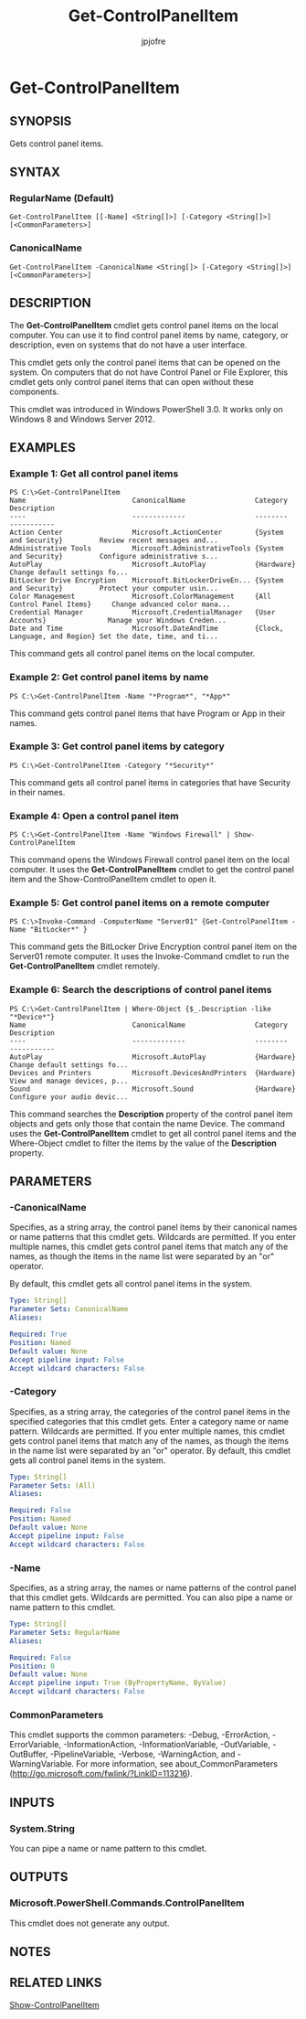 ﻿---
author: jpjofre
description: 
external help file: Microsoft.PowerShell.Commands.Management.dll-Help.xml
keywords: powershell, cmdlet
manager: carolz
ms.date: 2016-09-30
ms.prod: powershell
ms.technology: powershell
ms.topic: reference
online version: http://go.microsoft.com/fwlink/?LinkId=821584
schema: 2.0.0
title: Get-ControlPanelItem
---

# Get-ControlPanelItem

## SYNOPSIS
Gets control panel items.

## SYNTAX

### RegularName (Default)
```
Get-ControlPanelItem [[-Name] <String[]>] [-Category <String[]>] [<CommonParameters>]
```

### CanonicalName
```
Get-ControlPanelItem -CanonicalName <String[]> [-Category <String[]>] [<CommonParameters>]
```

## DESCRIPTION
The **Get-ControlPanelItem** cmdlet gets control panel items on the local computer.
You can use it to find control panel items by name, category, or description, even on systems that do not have a user interface.

This cmdlet gets only the control panel items that can be opened on the system.
On computers that do not have Control Panel or File Explorer, this cmdlet gets only control panel items that can open without these components.

This cmdlet was introduced in Windows PowerShell 3.0.
It works only on Windows 8 and Windows Server 2012.

## EXAMPLES

### Example 1: Get all control panel items
```
PS C:\>Get-ControlPanelItem
Name                          CanonicalName                 Category                      Description
----                          -------------                 --------                      -----------
Action Center                 Microsoft.ActionCenter        {System and Security}         Review recent messages and... 
Administrative Tools          Microsoft.AdministrativeTools {System and Security}         Configure administrative s... 
AutoPlay                      Microsoft.AutoPlay            {Hardware}                    Change default settings fo... 
BitLocker Drive Encryption    Microsoft.BitLockerDriveEn... {System and Security}         Protect your computer usin... 
Color Management              Microsoft.ColorManagement     {All Control Panel Items}     Change advanced color mana... 
Credential Manager            Microsoft.CredentialManager   {User Accounts}               Manage your Windows Creden... 
Date and Time                 Microsoft.DateAndTime         {Clock, Language, and Region} Set the date, time, and ti...
```

This command gets all control panel items on the local computer.

### Example 2: Get control panel items by name
```
PS C:\>Get-ControlPanelItem -Name "*Program*", "*App*"
```

This command gets control panel items that have Program or App in their names.

### Example 3: Get control panel items by category
```
PS C:\>Get-ControlPanelItem -Category "*Security*"
```

This command gets all control panel items in categories that have Security in their names.

### Example 4: Open a control panel item
```
PS C:\>Get-ControlPanelItem -Name "Windows Firewall" | Show-ControlPanelItem
```

This command opens the Windows Firewall control panel item on the local computer.
It uses the **Get-ControlPanelItem** cmdlet to get the control panel item and the Show-ControlPanelItem cmdlet to open it.

### Example 5: Get control panel items on a remote computer
```
PS C:\>Invoke-Command -ComputerName "Server01" {Get-ControlPanelItem -Name "BitLocker*" }
```

This command gets the BitLocker Drive Encryption control panel item on the Server01 remote computer.
It uses the Invoke-Command cmdlet to run the **Get-ControlPanelItem** cmdlet remotely.

### Example 6: Search the descriptions of control panel items
```
PS C:\>Get-ControlPanelItem | Where-Object {$_.Description -like "*Device*"}
Name                          CanonicalName                 Category                      Description
----                          -------------                 --------                      -----------
AutoPlay                      Microsoft.AutoPlay            {Hardware}                    Change default settings fo... 
Devices and Printers          Microsoft.DevicesAndPrinters  {Hardware}                    View and manage devices, p... 
Sound                         Microsoft.Sound               {Hardware}                    Configure your audio devic...
```

This command searches the **Description** property of the control panel item objects and gets only those that contain the name Device.
The command uses the **Get-ControlPanelItem** cmdlet to get all control panel items and the Where-Object cmdlet to filter the items by the value of the **Description** property.

## PARAMETERS

### -CanonicalName
Specifies, as a string array, the control panel items by their canonical names or name patterns that this cmdlet gets.
Wildcards are permitted.
If you enter multiple names, this cmdlet gets control panel items that match any of the names, as though the items in the name list were separated by an "or" operator.

By default, this cmdlet gets all control panel items in the system.

```yaml
Type: String[]
Parameter Sets: CanonicalName
Aliases: 

Required: True
Position: Named
Default value: None
Accept pipeline input: False
Accept wildcard characters: False
```

### -Category
Specifies, as a string array, the categories of the control panel items in the specified categories that this cmdlet gets.
Enter a category name or name pattern.
Wildcards are permitted.
If you enter multiple names, this cmdlet gets control panel items that match any of the names, as though the items in the name list were separated by an "or" operator.
By default, this cmdlet gets all control panel items in the system.

```yaml
Type: String[]
Parameter Sets: (All)
Aliases: 

Required: False
Position: Named
Default value: None
Accept pipeline input: False
Accept wildcard characters: False
```

### -Name
Specifies, as a string array, the names or name patterns of the control panel that this cmdlet gets.
Wildcards are permitted.
You can also pipe a name or name pattern to this cmdlet.

```yaml
Type: String[]
Parameter Sets: RegularName
Aliases: 

Required: False
Position: 0
Default value: None
Accept pipeline input: True (ByPropertyName, ByValue)
Accept wildcard characters: False
```

### CommonParameters
This cmdlet supports the common parameters: -Debug, -ErrorAction, -ErrorVariable, -InformationAction, -InformationVariable, -OutVariable, -OutBuffer, -PipelineVariable, -Verbose, -WarningAction, and -WarningVariable. For more information, see about_CommonParameters (http://go.microsoft.com/fwlink/?LinkID=113216).

## INPUTS

### System.String
You can pipe a name or name pattern to this cmdlet.

## OUTPUTS

### Microsoft.PowerShell.Commands.ControlPanelItem
This cmdlet does not generate any output.

## NOTES

## RELATED LINKS

[Show-ControlPanelItem](.\Show-ControlPanelItem.md)

